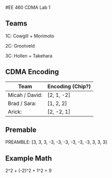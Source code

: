#EE 460 CDMA Lab 1

## Teams
1C: Cowgill + Morimoto

2C: Grootveld

3C: Hollen + Takehara

## CDMA Encoding
Team          |    Encoding (Chip?)
------------- | ---------------
Micah / David:| [2, 1, -2]
Brad / Sara:  | [1, 2, 2]
Arick:        | [2, -2, 1]

## Premable
PREAMBLE: [3, 3, 3, -3, -3, -3, -3, -3, -3, 3, 3, 3]

## Example Math
2^2 + (-2)^2 + 1^2 = 9

